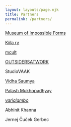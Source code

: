 ```yaml
---
layout: layouts/page.njk
title: Partners
permalink: /partners/
---
```

[Museum of Impossible Forms](mofimpossibleforms.org/)[](https://www.m-cult.org/)

[Kiila ry](http://kiila.eu/)

[mcult](https://www.m-cult.org/)[](https://outsidersatwork.wordpress.com/)

[OUTSIDERSATWORK](https://outsidersatwork.wordpress.com/)

StudioVAAK

[Vidha Saumya](https://vidhasaumya.wordpress.com/)

[Palash Mukhopadhyay](https://mpalash.com/)

*[varialambo](https://varialambo.com/)*

Abhinit Khanna

Jernej Čuček Gerbec
